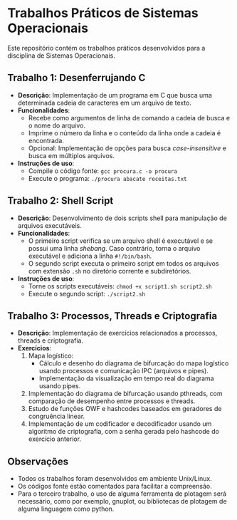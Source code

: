 # Trabalhos Práticos de Sistemas Operacionais

Este repositório contém os trabalhos práticos desenvolvidos para a disciplina de Sistemas Operacionais.

## Trabalho 1: Desenferrujando C

* **Descrição**: Implementação de um programa em C que busca uma determinada cadeia de caracteres em um arquivo de texto.
* **Funcionalidades**:
    * Recebe como argumentos de linha de comando a cadeia de busca e o nome do arquivo.
    * Imprime o número da linha e o conteúdo da linha onde a cadeia é encontrada.
    * Opcional: Implementação de opções para busca *case-insensitive* e busca em múltiplos arquivos.
* **Instruções de uso**:
    * Compile o código fonte: `gcc procura.c -o procura`
    * Execute o programa: `./procura abacate receitas.txt`

## Trabalho 2: Shell Script

* **Descrição**: Desenvolvimento de dois scripts shell para manipulação de arquivos executáveis.
* **Funcionalidades**:
    * O primeiro script verifica se um arquivo shell é executável e se possui uma linha *shebang*. Caso contrário, torna o arquivo executável e adiciona a linha `#!/bin/bash`.
    * O segundo script executa o primeiro script em todos os arquivos com extensão `.sh` no diretório corrente e subdiretórios.
* **Instruções de uso**:
    * Torne os scripts executáveis: `chmod +x script1.sh script2.sh`
    * Execute o segundo script: `./script2.sh`

## Trabalho 3: Processos, Threads e Criptografia

* **Descrição**: Implementação de exercícios relacionados a processos, threads e criptografia.
* **Exercícios**:
    1.  Mapa logístico:
        * Cálculo e desenho do diagrama de bifurcação do mapa logístico usando processos e comunicação IPC (arquivos e pipes).
        * Implementação da visualização em tempo real do diagrama usando pipes.
    2.  Implementação do diagrama de bifurcação usando pthreads, com comparação de desempenho entre processos e threads.
    3.  Estudo de funções OWF e hashcodes baseados em geradores de congruência linear.
    4.  Implementação de um codificador e decodificador usando um algoritmo de criptografia, com a senha gerada pelo hashcode do exercício anterior.

## Observações

* Todos os trabalhos foram desenvolvidos em ambiente Unix/Linux.
* Os códigos fonte estão comentados para facilitar a compreensão.
* Para o terceiro trabalho, o uso de alguma ferramenta de plotagem será necessário, como por exemplo, gnuplot, ou bibliotecas de plotagem de alguma linguagem como python.
